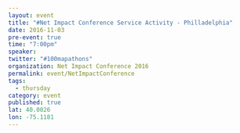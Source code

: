 ```yaml
---
layout: event
title: "#Net Impact Conference Service Activity - Philladelphia"
date: 2016-11-03
pre-event: true
time: "7:00pm"
speaker: 
twitter: "#100mapathons"
organization: Net Impact Conference 2016
permalink: event/NetImpactConference
tags: 
  - thursday
category: event
published: true
lat: 40.0026
lon: -75.1181
---
```


